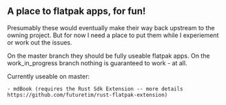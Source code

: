 ## A place to flatpak apps, for fun!

Presumably these would eventually make their way back upstream to the owning project. But for now I need a place to put them while I experiement or work out the issues.

On the master branch they should be fully useable flatpak apps. On the work_in_progress branch nothing is guaranteed to work - at all.


Currently useable on master:

	- mdBook (requires the Rust Sdk Extension -- more details https://github.com/futuretim/rust-flatpak-extension)
	
